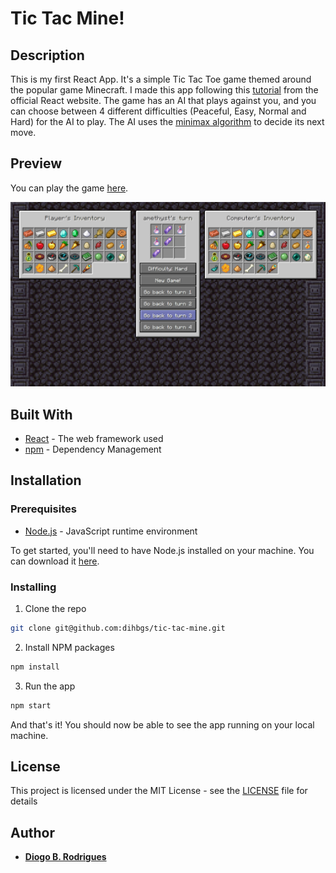 # Tic Tac Mine!

## Description

This is my first React App. It's a simple Tic Tac Toe game themed around the popular game Minecraft. I made this app following this [tutorial](https://reactjs.org/tutorial/tutorial.html) from the official React website. The game has an AI that plays against you, and you can choose between 4 different difficulties (Peaceful, Easy, Normal and Hard) for the AI to play. The AI uses the [minimax algorithm](https://en.wikipedia.org/wiki/Minimax) to decide its next move.

## Preview

You can play the game [here](https://tic-tac-mine.vercel.app/).

![App preview](/src/assets/github/preview.png)

## Built With

- [React](https://reactjs.org/) - The web framework used
- [npm](https://www.npmjs.com/) - Dependency Management

## Installation

### Prerequisites

- [Node.js](https://nodejs.org/en/) - JavaScript runtime environment

To get started, you'll need to have Node.js installed on your machine. You can download it [here](https://nodejs.org/en/download/).

### Installing

1. Clone the repo

```sh
git clone git@github.com:dihbgs/tic-tac-mine.git
```

2. Install NPM packages

```sh
npm install
```

3. Run the app

```sh
npm start
```

And that's it! You should now be able to see the app running on your local machine.

## License

This project is licensed under the MIT License - see the [LICENSE](LICENSE) file for details

## Author

- **[Diogo B. Rodrigues](https://github.com/dihbgs)**
